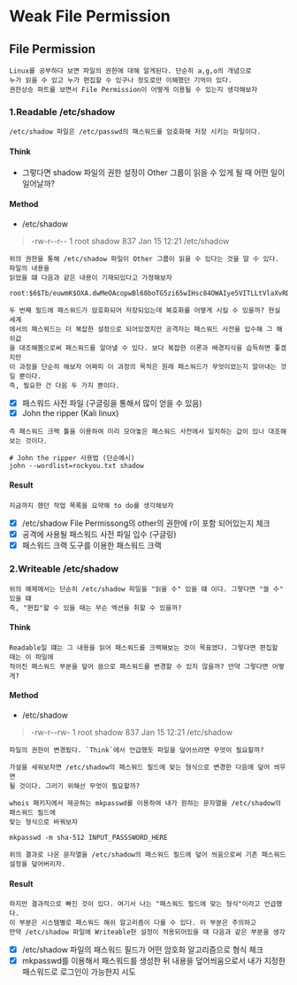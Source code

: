 # Weak File Permission

## File Permission
```
Linux를 공부하다 보면 파일의 권한에 대해 알게된다. 단순히 a,g,o의 개념으로 
누가 읽을 수 있고 누가 편집할 수 있구나 정도로만 이해했던 기억이 있다.
권한상승 파트를 보면서 File Permission이 어떻게 이용될 수 있는지 생각해보자
```

### 1.Readable /etc/shadow 
```
/etc/shadow 파일은 /etc/passwd의 패스워드를 암호화해 저장 시키는 파일이다.
```
#### Think
 - 그렇다면 shadow 파일의 권한 설정이 Other 그룹이 읽을 수 있게 될 때 어떤 일이 일어날까?

#### Method 
 - /etc/shadow
 > -rw-r--r-- 1 root shadow 837 Jan 15 12:21 /etc/shadow
 ```
 위의 권한을 통해 /etc/shadow 파일이 Other 그룹이 읽을 수 있다는 것을 알 수 있다. 파일의 내용을
 읽었을 떄 다음과 같은 내용이 기재되있다고 가정해보자
 ```
 ```
 root:$6$Tb/euwmK$OXA.dwMeOAcopwBl68boTG5zi65wIHsc84OWAIye5VITLLtVlaXvRDJXET..it8r.jbrlpfZeMdwD3B0fGxJI0:17298:0:99999:7:::
 ```
 ```
 두 번째 필드에 패스워드가 암호화되어 저장되있는데 복호화를 어떻게 시킬 수 있을까? 현실 세계
 에서의 패스워드는 더 복잡한 설정으로 되어있겠지만 공격자는 패스워드 사전을 입수해 그 해쉬값
 을 대조해봄으로써 패스워드를 알아낼 수 있다. 보다 복잡한 이론과 배경지식을 습득하면 좋겠지만 
 이 과정을 단순히 해보자 어짜피 이 과정의 목적은 원래 패스워드가 무엇이었는지 알아내는 것일 뿐이다.
 즉, 필요한 건 다음 두 가지 뿐이다.
 ```
 - [x] 패스워드 사전 파일 (구글링을 통해서 많이 얻을 수 있음) 
 - [x] John the ripper (Kali linux)
 ```
 즉 패스워드 크랙 툴을 이용하여 미리 모아놓은 패스워드 사전에서 일치하는 값이 있나 대조해보는 것이다.
 ```
 ```
 # John the ripper 사용법 (단순예시)
 john --wordlist=rockyou.txt shadow
 ```

#### Result
```
지금까지 했던 작업 목록을 요약해 to do를 생각해보자
```
 - [x] /etc/shadow File Permissong의 other의 권한에 r이 포함 되어있는지 체크
 - [x] 공격에 사용될 패스워드 사전 파일 입수 (구글링)
 - [x] 패스워드 크랙 도구를 이용한 패스워드 크랙

### 2.Writeable /etc/shadow
```
위의 예제에서는 단순히 /etc/shadow 파일을 "읽을 수" 있을 떄 이다. 그렇다면 "쓸 수" 있을 떄
즉, "편집"할 수 있을 때는 무슨 액션을 취할 수 있을까?
```

#### Think
```
Readable일 떄는 그 내용을 읽어 패스워드를 크랙해보는 것이 목표였다. 그렇다면 편집할 때는 이 파일에
적어진 패스워드 부분을 덮어 씀으로 패스워드를 변경할 수 있지 않을까? 만약 그렇다면 어떻게?
```

#### Method 
 - /etc/shadow
 > -rw-r--rw- 1 root shadow 837 Jan 15 12:21 /etc/shadow
 ```
 파일의 권한이 변경됬다. `Think`에서 언급했듯 파일을 덮어쓰려면 무엇이 필요할까? 
 ```
 ```
 가설을 세워보자면 /etc/shadow의 패스워드 필드에 맞는 형식으로 변경한 다음에 덮어 씌우면 
 될 것이다. 그러기 위해선 무엇이 필요할까?
 ```
 ```
 whois 패키지에서 제공하는 mkpasswd를 이용하여 내가 원하는 문자열을 /etc/shadow의 패스워드 필드에
 맞는 형식으로 바꿔보자
 ```
 ```
 mkpasswd -m sha-512 INPUT_PASSSWORD_HERE
 ```
 ```
 위의 결과로 나온 문자열을 /etc/shadow의 패스워드 필드에 덮어 씌움으로써 기존 패스워드 설정을 덮어버리자.
 ```
#### Result
```
하지만 결과적으로 빠진 것이 있다. 여기서 나는 "패스워드 필드에 맞는 형식"이라고 언급했다. 
이 부분은 시스템별로 패스워드 해쉬 알고리즘이 다를 수 있다. 이 부분은 주의하고 
만약 /etc/shadow 파일에 Writeable한 설정이 적용되어있을 때 다음과 같은 부분을 생각
```
 - [x] /etc/shadow 파일의 패스워드 필드가 어떤 암호화 알고리즘으로 형식 체크
 - [x] mkpasswd를 이용해서 패스워드를 생성한 뒤 내용을 덮어씌움으로서 내가 지정한 패스워드로 로그인이 가능한지 시도